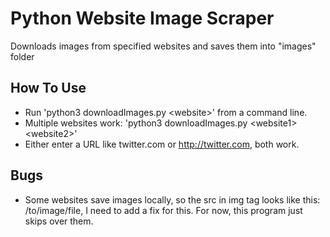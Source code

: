 # Python Website Image Scraper

Downloads images from specified websites and saves them into "images" folder

## How To Use
* Run 'python3 downloadImages.py \<website\>' from a command line.
* Multiple websites work: 'python3 downloadImages.py \<website1\> \<website2\>'
* Either enter a URL like twitter.com or http://twitter.com, both work.

## Bugs
* Some websites save images locally, so the src in img tag looks like this: /to/image/file, I need to add a fix for this. For now, this program just skips over them.
